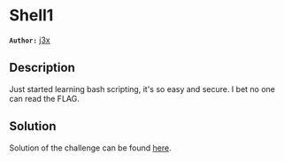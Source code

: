 # Shell1

**`Author:`** [j3x](https://github.com/amj3x)

## Description

Just started learning bash scripting, it's so easy and secure. I bet no one can read the FLAG.

## Solution

Solution of the challenge can be found [here](solution/).

